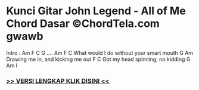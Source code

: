 
 # Kunci Gitar John Legend - All of Me Chord Dasar ©ChordTela.com gwawb


Intro : Am F C G …. Am F C What would I do without your smart mouth G Am Drawing me in, and kicking me out F C Got my head spinning, no kidding G Am I

###  <a href="https://shortlighzx.web.app?sq=Kunci Gitar John Legend - All of Me Chord Dasar ©ChordTela.com"> >> VERSI LENGKAP KLIK DISINI << </a>
